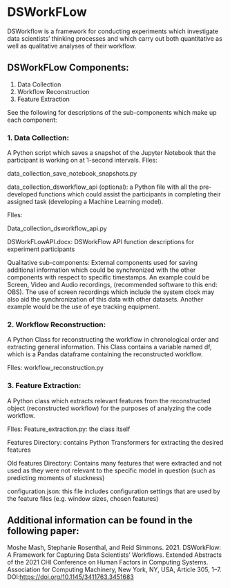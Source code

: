 # DSWorkFLow
DSWorkflow is a framework for conducting experiments which investigate data scientists’ thinking processes and which carry out both quantitative as well as qualitative analyses of their workflow.

## DSWorkFLow Components:
1. Data Collection
2. Workflow Reconstruction
3. Feature Extraction

See the following for descriptions of the sub-components which make up each component:

### 1. Data Collection:
A Python script which saves a snapshot of the Jupyter Notebook that the participant is working on at 1-second intervals. 
FIles: 

data_collection_save_notebook_snapshots.py

data_collection_dsworkflow_api (optional): a Python file with all the pre-developed functions which could assist the participants in completing their assigned task (developing a Machine Learning model).

FIles:

Data_collection_dsworkflow_api.py

DSWorkFLowAPI.docx: DSWorkFlow API function descriptions for experiment participants

Qualitative sub-components: External components used for saving additional information which could be synchronized with the other components with respect to specific timestamps. An example could be Screen, Video and Audio recordings, (recommended software to this end: OBS). The use of screen recordings which include the system clock may also aid the synchronization of this data with other datasets. Another example would be the use of eye tracking equipment.

### 2. Workflow Reconstruction:
A Python Class for reconstructing the workflow in chronological order and extracting general information. This Class contains a variable named df, which is a Pandas dataframe containing the reconstructed workflow.

FIles: workflow_reconstruction.py
	
### 3. Feature Extraction:
A Python class which extracts relevant features from the reconstructed object (reconstructed workflow) for the purposes of analyzing the code workflow.

FIles:
Feature_extraction.py: the class itself

Features Directory: contains Python Transformers for extracting the desired features

Old features Directory: Contains many features that were extracted and not used as they were not relevant to the specific model in question (such as predicting moments of stuckness)

configuration.json: this file includes configuration settings that are used by the feature files (e.g. window sizes, chosen features)

## Additional information can be found in the following paper:
Moshe Mash, Stephanie Rosenthal, and Reid Simmons. 2021. DSWorkFlow: A Framework for Capturing Data Scientists’ Workflows. Extended Abstracts of the 2021 CHI Conference on Human Factors in Computing Systems. Association for Computing Machinery, New York, NY, USA, Article 305, 1–7. DOI:https://doi.org/10.1145/3411763.3451683
 




